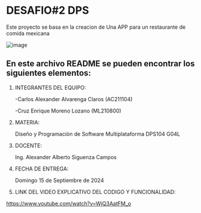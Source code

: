 # DESAFIO#2 DPS
Este proyecto se basa en la creacion de Una APP para un restaurante de comida mexicana

![image](https://user-images.githubusercontent.com/79995182/188522186-37932faa-4194-4c29-b288-f1530fa68e41.png)

 ## En este archivo README se pueden encontrar los siguientes elementos:

 1) INTEGRANTES DEL EQUIPO:

     -Carlos Alexander Alvarenga Claros (AC211104)
    
     -Cruz Enrique Moreno Lozano (ML210800)
     
     
 3) MATERIA:

     Diseño y Programación de Software Multiplataforma DPS104 G04L
 4) DOCENTE:

      Ing. Alexander Alberto Siguenza Campos

 5) FECHA DE ENTREGA:

      Domingo 15 de Septiembre de 2024
      
 6) LINK DEL VIDEO EXPLICATIVO DEL CODIGO Y FUNCIONALIDAD:
    
 https://www.youtube.com/watch?v=WjQ3AatFM_o

 
